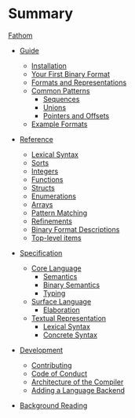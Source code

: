 # Summary

[Fathom](index.md)

- [Guide](./guide.md)
  - [Installation]()
  - [Your First Binary Format](./guide/first-format.md)
  - [Formats and Representations]()
  - [Common Patterns]()
    - [Sequences]()
    - [Unions]()
    - [Pointers and Offsets]()
  - [Example Formats]()

- [Reference](./reference.md)
  - [Lexical Syntax](./reference/lexical-syntax.md)
  - [Sorts](./reference/sorts.md)
  - [Integers]()
  - [Functions]()
  - [Structs](./reference/structs.md)
  - [Enumerations](./reference/enumerations.md)
  - [Arrays]()
  - [Pattern Matching]()
  - [Refinements]()
  - [Binary Format Descriptions](./reference/format-descriptions.md)
  - [Top-level items]()

- [Specification](./specification.md)
  - [Core Language]()
    - [Semantics]()
    - [Binary Semantics]()
    - [Typing]()
  - [Surface Language]()
    - [Elaboration]()
  - [Textual Representation](./specification/textual-representation.md)
    - [Lexical Syntax](./specification/textual-representation/lexical-syntax.md)
    - [Concrete Syntax](./specification/textual-representation/concrete-syntax.md)

- [Development]()
  - [Contributing](./implementation/contributing.md)
  - [Code of Conduct](./implementation/code-of-conduct.md)
  - [Architecture of the Compiler]()
  - [Adding a Language Backend]()

- [Background Reading](./background.md)
